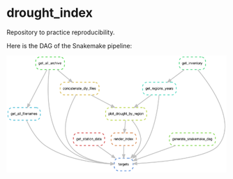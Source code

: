 # drought_index

Repository to practice reproducibility.

Here is the DAG of the Snakemake pipeline:

![](figures/snakemake_dag.png)

